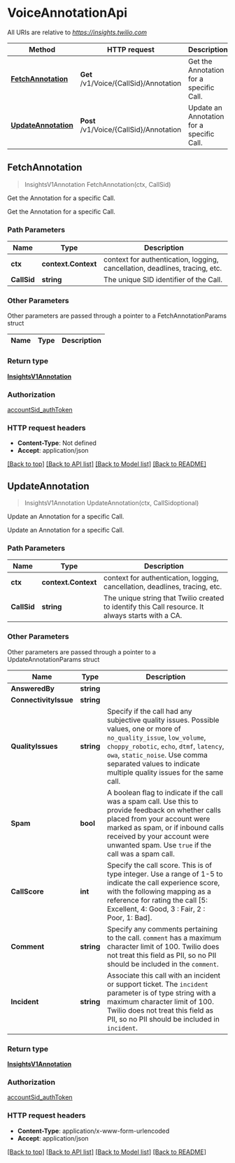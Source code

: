 # VoiceAnnotationApi

All URIs are relative to *https://insights.twilio.com*

Method | HTTP request | Description
------------- | ------------- | -------------
[**FetchAnnotation**](VoiceAnnotationApi.md#FetchAnnotation) | **Get** /v1/Voice/{CallSid}/Annotation | Get the Annotation for a specific Call.
[**UpdateAnnotation**](VoiceAnnotationApi.md#UpdateAnnotation) | **Post** /v1/Voice/{CallSid}/Annotation | Update an Annotation for a specific Call.



## FetchAnnotation

> InsightsV1Annotation FetchAnnotation(ctx, CallSid)

Get the Annotation for a specific Call.

Get the Annotation for a specific Call.

### Path Parameters


Name | Type | Description
------------- | ------------- | -------------
**ctx** | **context.Context** | context for authentication, logging, cancellation, deadlines, tracing, etc.
**CallSid** | **string** | The unique SID identifier of the Call.

### Other Parameters

Other parameters are passed through a pointer to a FetchAnnotationParams struct


Name | Type | Description
------------- | ------------- | -------------

### Return type

[**InsightsV1Annotation**](InsightsV1Annotation.md)

### Authorization

[accountSid_authToken](../README.md#accountSid_authToken)

### HTTP request headers

- **Content-Type**: Not defined
- **Accept**: application/json

[[Back to top]](#) [[Back to API list]](../README.md#documentation-for-api-endpoints)
[[Back to Model list]](../README.md#documentation-for-models)
[[Back to README]](../README.md)


## UpdateAnnotation

> InsightsV1Annotation UpdateAnnotation(ctx, CallSidoptional)

Update an Annotation for a specific Call.

Update an Annotation for a specific Call.

### Path Parameters


Name | Type | Description
------------- | ------------- | -------------
**ctx** | **context.Context** | context for authentication, logging, cancellation, deadlines, tracing, etc.
**CallSid** | **string** | The unique string that Twilio created to identify this Call resource. It always starts with a CA.

### Other Parameters

Other parameters are passed through a pointer to a UpdateAnnotationParams struct


Name | Type | Description
------------- | ------------- | -------------
**AnsweredBy** | **string** | 
**ConnectivityIssue** | **string** | 
**QualityIssues** | **string** | Specify if the call had any subjective quality issues. Possible values, one or more of `no_quality_issue`, `low_volume`, `choppy_robotic`, `echo`, `dtmf`, `latency`, `owa`, `static_noise`. Use comma separated values to indicate multiple quality issues for the same call.
**Spam** | **bool** | A boolean flag to indicate if the call was a spam call. Use this to provide feedback on whether calls placed from your account were marked as spam, or if inbound calls received by your account were unwanted spam. Use `true` if the call was a spam call.
**CallScore** | **int** | Specify the call score. This is of type integer. Use a range of 1-5 to indicate the call experience score, with the following mapping as a reference for rating the call [5: Excellent, 4: Good, 3 : Fair, 2 : Poor, 1: Bad].
**Comment** | **string** | Specify any comments pertaining to the call. `comment` has a maximum character limit of 100. Twilio does not treat this field as PII, so no PII should be included in the `comment`.
**Incident** | **string** | Associate this call with an incident or support ticket. The `incident` parameter is of type string with a maximum character limit of 100. Twilio does not treat this field as PII, so no PII should be included in `incident`.

### Return type

[**InsightsV1Annotation**](InsightsV1Annotation.md)

### Authorization

[accountSid_authToken](../README.md#accountSid_authToken)

### HTTP request headers

- **Content-Type**: application/x-www-form-urlencoded
- **Accept**: application/json

[[Back to top]](#) [[Back to API list]](../README.md#documentation-for-api-endpoints)
[[Back to Model list]](../README.md#documentation-for-models)
[[Back to README]](../README.md)

